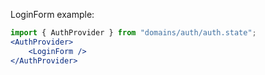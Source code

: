 LoginForm example:
```jsx
import { AuthProvider } from "domains/auth/auth.state";
<AuthProvider>
    <LoginForm />
</AuthProvider>
```